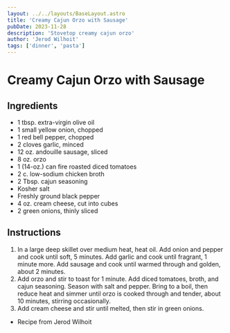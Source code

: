 ```yaml
---
layout: ../../layouts/BaseLayout.astro
title: 'Creamy Cajun Orzo with Sausage'
pubDate: 2023-11-28
description: 'Stovetop creamy cajun orzo'
author: 'Jerod Wilhoit'
tags: ['dinner', 'pasta']
---
```

# Creamy Cajun Orzo with Sausage

## Ingredients

* 1 tbsp. extra-virgin olive oil
* 1 small yellow onion, chopped
* 1 red bell pepper, chopped
* 2 cloves garlic, minced
* 12 oz. andouille sausage, sliced
* 8 oz. orzo
* 1 (14-oz.) can fire roasted diced tomatoes
* 2 c. low-sodium chicken broth
* 2 Tbsp. cajun seasoning
* Kosher salt
* Freshly ground black pepper
* 4 oz. cream cheese, cut into cubes
* 2 green onions, thinly sliced

## Instructions

1. In a large deep skillet over medium heat, heat oil. Add onion and pepper and cook until soft, 5 minutes. Add garlic and cook until fragrant, 1 minute more. Add sausage and cook until warmed through and golden, about 2 minutes. 
2. Add orzo and stir to toast for 1 minute. Add diced tomatoes, broth, and cajun seasoning. Season with salt and pepper. Bring to a boil, then reduce heat and simmer until orzo is cooked through and tender, about 10 minutes, stirring occasionally. 
3. Add cream cheese and stir until melted, then stir in green onions.

- Recipe from Jerod Wilhoit